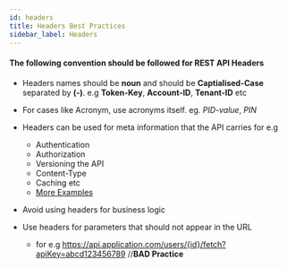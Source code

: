 ```yaml
---
id: headers
title: Headers Best Practices
sidebar_label: Headers
---
```


#### The following convention should be followed for REST API Headers

* Headers names should be **noun**  and should be **Captialised-Case** separated by **(-)**. e.g  **Token-Key**, **Account-ID**, **Tenant-ID** etc

* For cases like Acronym, use acronyms itself. eg. *PID-value*, *PIN*

* Headers can be used for meta information that the API carries for e.g
  * Authentication
  * Authorization
  * Versioning the API
  * Content-Type
  * Caching etc
  * <a href="https://developer.mozilla.org/en-US/docs/Web/HTTP/Headers" target="_blank">More Examples</a>

* Avoid using headers for business logic

* Use headers for parameters that should not appear in the URL 
  * for e.g https://api.application.com/users/{id}/fetch?apiKey=abcd123456789 //**BAD Practice**
